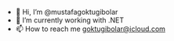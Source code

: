- 👋 Hi, I’m @mustafagoktugibolar
- 🌱 I’m currently working with .NET
- 📫 How to reach me goktugibolar@icloud.com


<!---
mustafagoktugibolar/mustafagoktugibolar is a ✨ special ✨ repository because its `README.md` (this file) appears on your GitHub profile.
You can click the Preview link to take a look at your changes.
--->
